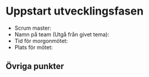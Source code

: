 # Uppstart utvecklingsfasen
* Scrum master: 
* Namn på team (Utgå från givet tema): 
* Tid för morgonmötet: 
* Plats för mötet: 
  
## Övriga punkter
